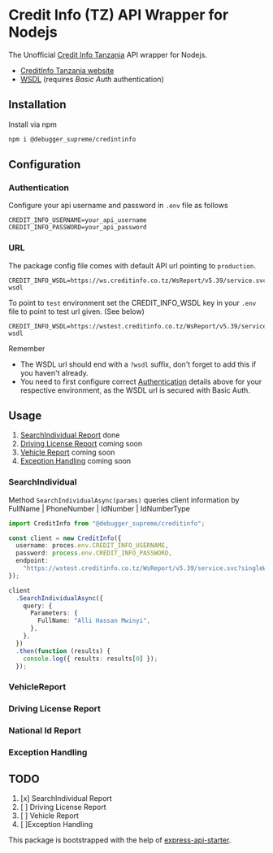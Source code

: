 <p align="center">
<h1>Credit Info (TZ) API Wrapper for Nodejs</h1>
</p>

The Unofficial [Credit Info Tanzania](https://creditinfo.co.tz) API wrapper for Nodejs.

- [CreditInfo Tanzania website](https://tz.creditinfo.com/)
- [WSDL](https://ws.creditinfo.co.tz/WsReport/v5.39/service.svc?singleWsdl) (requires _Basic Auth_ authentication)

## Installation

Install via npm

```bash
npm i @debugger_supreme/credintinfo
```

## Configuration

### Authentication

Configure your api username and password in `.env` file as follows

```dotenv
CREDIT_INFO_USERNAME=your_api_username
CREDIT_INFO_PASSWORD=your_api_password
```

### URL

The package config file comes with default API url pointing to `production`.

```dotenv
CREDIT_INFO_WSDL=https://ws.creditinfo.co.tz/WsReport/v5.39/service.svc?wsdl
```

To point to `test` environment set the CREDIT_INFO_WSDL key in your `.env` file to point to test url given. (See below)

```dotenv
CREDIT_INFO_WSDL=https://wstest.creditinfo.co.tz/WsReport/v5.39/service.svc?wsdl
```

Remember

- The WSDL url should end with a `?wsdl` suffix, don't forget to add this if you haven't already.
- You need to first configure correct [Authentication](#authentication) details above for your respective environment, as the WSDL url is secured with Basic Auth.

## Usage

1. [SearchIndividual Report](#searchindividual) done
2. [Driving License Report](#driving-license-report) coming soon
3. [Vehicle Report](#vehicle-report) coming soon
4. [Exception Handling](#exception-handling) coming soon

### SearchIndividual

Method `SearchIndividualAsync(params)` queries client information by FullName | PhoneNumber | IdNumber | IdNumberType

```ts
import CreditInfo from "@debugger_supreme/creditinfo";

const client = new CreditInfo({
  username: proces.env.CREDIT_INFO_USERNAME,
  password: process.env.CREDIT_INFO_PASSWORD,
  endpoint:
    "https://wstest.creditinfo.co.tz/WsReport/v5.39/service.svc?singleWSDL",
});

client
  .SearchIndividualAsync({
    query: {
      Parameters: {
        FullName: "Alli Hassan Mwinyi",
      },
    },
  })
  .then(function (results) {
    console.log({ results: results[0] });
  });

```

### VehicleReport

### Driving License Report

### National Id Report

### Exception Handling

## TODO

1. [x] SearchIndividual Report
2. [ ] Driving License Report
3. [ ] Vehicle Report
4. [ ]Exception Handling



This package is bootstrapped with the help of
[express-api-starter](https://github.com/w3cj/express-api-starter).
